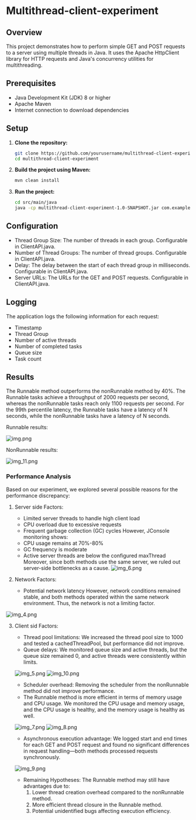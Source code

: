 # Multithread-client-experiment
## Overview
This project demonstrates how to perform simple GET and POST requests to a server using multiple threads in Java. It uses the Apache HttpClient library for HTTP requests and Java's concurrency utilities for multithreading.

## Prerequisites
- Java Development Kit (JDK) 8 or higher
- Apache Maven
- Internet connection to download dependencies

## Setup
1. **Clone the repository:**
   ```sh
   git clone https://github.com/yourusername/multithread-client-experiment.git
   cd multithread-client-experiment
   ```
2. **Build the project using Maven:**  
   ```sh
   mvn clean install
    ```
3. **Run the project:**  
   ```sh
   cd src/main/java
   java -cp multithread-client-experiment-1.0-SNAPSHOT.jar com.example.ClientAPI
   ```

## Configuration
- Thread Group Size: The number of threads in each group. Configurable in ClientAPI.java.
- Number of Thread Groups: The number of thread groups. Configurable in ClientAPI.java.
- Delay: The delay between the start of each thread group in milliseconds. Configurable in ClientAPI.java.
- Server URLs: The URLs for the GET and POST requests. Configurable in ClientAPI.java.

## Logging
The application logs the following information for each request:  
- Timestamp 
- Thread Group 
- Number of active threads 
- Number of completed tasks 
- Queue size 
- Task count

## Results
The Runnable method outperforms the nonRunnable method by 40%. The Runnable tasks achieve a throughput of 2000 requests 
per second, whereas the nonRunnable tasks reach only 1100 requests per second. For the 99th percentile latency, the 
Runnable tasks have a latency of N seconds, while the nonRunnable tasks have a latency of N seconds.

Runnable results:

![img.png](img.png)

NonRunnable results:

![img_11.png](img_11.png)

### Performance Analysis
Based on our experiment, we explored several possible reasons for the performance discrepancy:
1. Server side Factors:
    - Limited server threads to handle high client load
    - CPU overload due to excessive requests
    - Frequent garbage collection (GC) cycles
However, JConsole monitoring shows:
    - CPU usage remains at 70%-80%
    - GC frequency is moderate
    - Active server threads are below the configured maxThread
Moreover, since both methods use the same server, we ruled out server-side bottlenecks as a cause.
    ![img_6.png](img_6.png)
   
2. Network Factors:
    - Potential network latency
However, network conditions remained stable, and both methods operated within the same network environment.
Thus, the network is not a limiting factor.

![img_4.png](img_4.png)
   
3. Client sid Factors:
   - Thread pool limitations: We increased the thread pool size to 1000 and tested a cachedThreadPool, but performance did not improve.
   - Queue delays: We monitored queue size and active threads, but the queue size remained 0, and active threads were consistently within limits.
   
   ![img_5.png](img_5.png)
   ![img_10.png](img_10.png)
   - Scheduler overhead: Removing the scheduler from the nonRunnable method did not improve performance.
   - The Runnable method is more efficient in terms of memory usage and CPU usage.
    We monitored the CPU usage and memory usage, and the CPU usage is healthy, and the memory usage is healthy as well.
   
   ![img_7.png](img_7.png)
   ![img_8.png](img_8.png)
   
   - Asynchronous execution advantage: We logged start and end times for each GET and POST request and found no significant differences in request handling—both methods processed requests synchronously.
   
   ![img_9.png](img_9.png)

   - Remaining Hypotheses:
     The Runnable method may still have advantages due to:
     1. Lower thread creation overhead compared to the nonRunnable method.
     2. More efficient thread closure in the Runnable method.
     3. Potential unidentified bugs affecting execution efficiency.